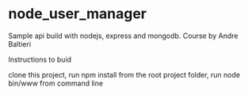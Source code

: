 # node_user_manager
Sample api build with nodejs, express and mongodb. Course by Andre Baltieri

Instructions to buid

clone this project, run npm install from the root project folder, run node bin/www from command line
